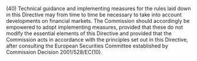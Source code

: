 (40) Technical guidance and implementing measures for the rules laid down in this Directive may from time to time be necessary to take into account developments on financial markets. The Commission should accordingly be empowered to adopt implementing measures, provided that these do not modify the essential elements of this Directive and provided that the Commission acts in accordance with the principles set out in this Directive, after consulting the European Securities Committee established by Commission Decision 2001/528/EC(10).